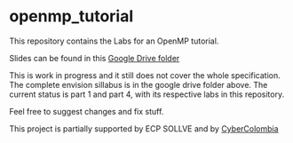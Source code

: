 # openmp_tutorial

This repository contains the Labs for an OpenMP tutorial.

Slides can be found in this [Google Drive folder](https://drive.google.com/drive/u/0/folders/1_ef7_8HCRWWSYVeeCjtxzD7HARr19Ynf)

This is work in progress and it still does not cover the whole specification. The complete envision sillabus is in the google drive folder above. The current status is part 1 and part 4, with its respective labs in this repository. 

Feel free to suggest changes and fix stuff. 

This project is partially supported by ECP SOLLVE and by [CyberColombia](https://www.cybercolombia.org)
